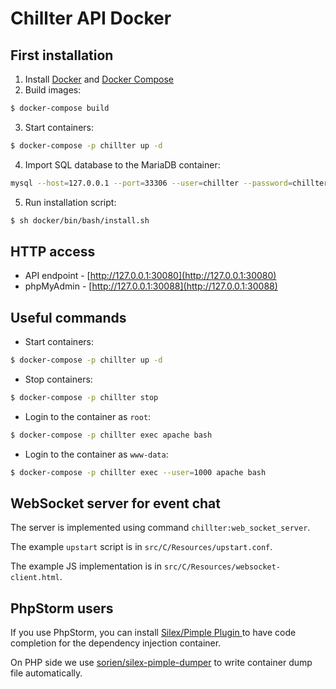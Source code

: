# Chillter API Docker 

## First installation

1. Install [Docker](https://docs.docker.com/engine/installation/) and [Docker Compose](https://docs.docker.com/compose/install/)
2. Build images:
```bash
$ docker-compose build
```
3. Start containers:
```bash
$ docker-compose -p chillter up -d
```
4. Import SQL database to the MariaDB container:
```bash
mysql --host=127.0.0.1 --port=33306 --user=chillter --password=chillter chillter < filename.sql
```
5. Run installation script:
```bash
$ sh docker/bin/bash/install.sh
```

## HTTP access
 - API endpoint - [http://127.0.0.1:30080](http://127.0.0.1:30080)
 - phpMyAdmin - [http://127.0.0.1:30088](http://127.0.0.1:30088)

## Useful commands
 - Start containers:
 ```bash
 $ docker-compose -p chillter up -d
 ```
 - Stop containers:
 ```bash
 $ docker-compose -p chillter stop
 ```
 - Login to the container as `root`:
 ```bash
 $ docker-compose -p chillter exec apache bash
 ```
 - Login to the container as `www-data`:
 ```bash
 $ docker-compose -p chillter exec --user=1000 apache bash
 ```

## WebSocket server for event chat
The server is implemented using command `chillter:web_socket_server`.

The example `upstart` script is in `src/C/Resources/upstart.conf`.

The example JS implementation is in `src/C/Resources/websocket-client.html`.


## PhpStorm users
If you use PhpStorm, you can install [Silex/Pimple Plugin
](https://plugins.jetbrains.com/plugin/7809-silex-pimple-plugin) to have code completion for the dependency injection container.

On PHP side we use [sorien/silex-pimple-dumper](https://github.com/Sorien/silex-pimple-dumper) to write container dump file automatically.